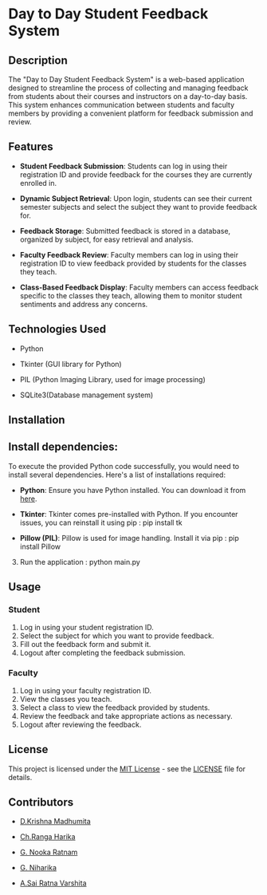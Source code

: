 # Day to Day Student Feedback System


## Description

The "Day to Day Student Feedback System" is a web-based application designed to streamline the process of collecting and managing feedback from students about their courses and instructors on a day-to-day basis. This system enhances communication between students and faculty members by providing a convenient platform for feedback submission and review.

## Features

-  **Student Feedback Submission**: Students can log in using their registration ID and provide feedback for the courses they are currently enrolled in.

-  **Dynamic Subject Retrieval**: Upon login, students can see their current semester subjects and select the subject they want to provide feedback for.

-  **Feedback Storage**: Submitted feedback is stored in a database, organized by subject, for easy retrieval and analysis.

-  **Faculty Feedback Review**: Faculty members can log in using their registration ID to view feedback provided by students for the classes they teach.

-  **Class-Based Feedback Display**: Faculty members can access feedback specific to the classes they teach, allowing them to monitor student sentiments and address any concerns.

## Technologies Used

- Python

- Tkinter (GUI library for Python)

- PIL (Python Imaging Library, used for image processing)

- SQLite3(Database management system)


## Installation

## Install dependencies:

To execute the provided Python code successfully, you would need to install several dependencies. Here's a list of installations required:

-  **Python**: Ensure you have Python installed. You can download it from [here](https://www.python.org/downloads/).

-  **Tkinter**: Tkinter comes pre-installed with Python. If you encounter issues, you can reinstall it using pip : pip install tk

-  **Pillow (PIL)**: Pillow is used for image handling. Install it via pip : pip install Pillow

3. Run the application : python main.py

## Usage

### Student
1. Log in using your student registration ID.
2. Select the subject for which you want to provide feedback.
3. Fill out the feedback form and submit it.
4. Logout after completing the feedback submission.

### Faculty
1. Log in using your faculty registration ID.
2. View the classes you teach.
3. Select a class to view the feedback provided by students.
4. Review the feedback and take appropriate actions as necessary.
5. Logout after reviewing the feedback.

## License

This project is licensed under the [MIT License](https://gitlab.com/varshita.andvr/project/-/blob/master/LICENSE?ref_type=heads) - see the [LICENSE](https://gitlab.com/varshita.andvr/project/-/blob/master/LICENSE?ref_type=heads) file for details.

## Contributors  

- [D.Krishna Madhumita](https://gitlab.com/varshita.andvr)

- [Ch.Ranga Harika](https://gitlab.com/varshita.andvr)

- [G. Nooka Ratnam](https://gitlab.com/varshita.andvr)

- [G. Niharika](https://gitlab.com/varshita.andvr)

- [A.Sai Ratna Varshita](https://gitlab.com/varshita.andvr)

